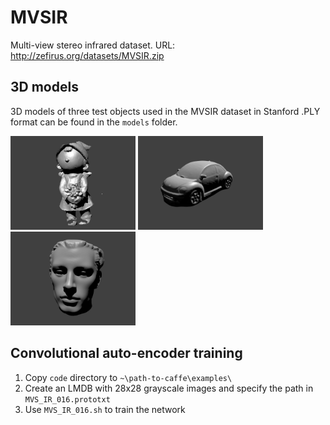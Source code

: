 # MVSIR
Multi-view stereo infrared dataset.
URL: http://zefirus.org/datasets/MVSIR.zip

## 3D models
3D models of three test objects used in the MVSIR dataset in Stanford .PLY format can be found in the `models` folder.

<p>
<img alt="Gnome 3D model" src="https://raw.githubusercontent.com/anonymusICCV/MVSIR/master/models/gnome_scan3D.png" width="200">
<img alt="Car 3D model" src="https://raw.githubusercontent.com/anonymusICCV/MVSIR/master/models/car_scan3D.png" width="200">
<img alt="Head 3D model" src="https://raw.githubusercontent.com/anonymusICCV/MVSIR/master/models/head_scan3D.png" width="200">
</p>

## Convolutional auto-encoder training

1. Copy `code` directory to `~\path-to-caffe\examples\`
2. Create an LMDB with 28x28 grayscale images and specify the path in `MVS_IR_016.prototxt`
3. Use `MVS_IR_016.sh` to train the network
